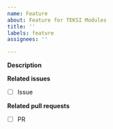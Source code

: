 ```yaml
---
name: Feature
about: Feature for TEKSI Modules
title: ''
labels: feature
assignees: ''

---
```


**Description**

**Related issues**
- [ ] Issue

**Related pull requests**
- [ ] PR
